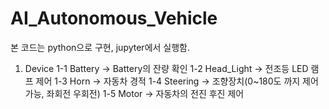 # AI_Autonomous_Vehicle

본 코드는 python으로 구현, jupyter에서 실행함.

1. Device
    1-1 Battery -> Battery의 잔량 확인
    1-2 Head_Light -> 전조등 LED 램프 제어
    1-3 Horn -> 자동차 경적
    1-4 Steering -> 조향장치(0~180도 까지 제어 가능, 좌회전 우회전)
    1-5 Motor -> 자동차의 전진 후진 제어  
 
